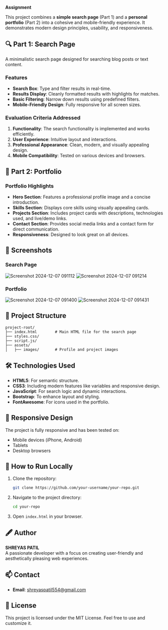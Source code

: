 **Assignment**

This project combines a **simple search page** (Part 1) and a **personal portfolio** (Part 2) into a cohesive and mobile-friendly experience. It demonstrates modern design principles, usability, and responsiveness.

## 🔍 Part 1: Search Page

A minimalistic search page designed for searching blog posts or text content.

### Features
- **Search Box**: Type and filter results in real-time.
- **Results Display**: Cleanly formatted results with highlights for matches.
- **Basic Filtering**: Narrow down results using predefined filters.
- **Mobile-Friendly Design**: Fully responsive for all screen sizes.

### Evaluation Criteria Addressed
1. **Functionality**: The search functionality is implemented and works efficiently.
2. **User Experience**: Intuitive layout and interactions.
3. **Professional Appearance**: Clean, modern, and visually appealing design.
4. **Mobile Compatibility**: Tested on various devices and browsers.

## 💼 Part 2: Portfolio

### Portfolio Highlights
- **Hero Section**: Features a professional profile image and a concise introduction.
- **Skills Section**: Displays core skills using visually appealing cards.
- **Projects Section**: Includes project cards with descriptions, technologies used, and live/demo links.
- **Contact Section**: Provides social media links and a contact form for direct communication.
- **Responsiveness**: Designed to look great on all devices.

## 📸 Screenshots

### Search Page
![Screenshot 2024-12-07 091112](https://github.com/user-attachments/assets/e5662564-8547-43e5-a423-9166dea515d0)
![Screenshot 2024-12-07 091214](https://github.com/user-attachments/assets/7f1be95d-ff03-450c-9284-6e5a8ff7582d)


### Portfolio
![Screenshot 2024-12-07 091400](https://github.com/user-attachments/assets/320f410f-5c01-4b87-a146-57a31c910931)
![Screenshot 2024-12-07 091431](https://github.com/user-attachments/assets/a342c5e1-446a-44de-be0e-20832c198532)



## 📂 Project Structure
```
project-root/
├── index.html        # Main HTML file for the search page
├── styles.css/
├── script.js/
├── assets/
│   ├── images/       # Profile and project images
```

## 🛠️ Technologies Used
- **HTML5**: For semantic structure.
- **CSS3**: Including modern features like variables and responsive design.
- **JavaScript**: For search logic and dynamic interactions.
- **Bootstrap**: To enhance layout and styling.
- **FontAwesome**: For icons used in the portfolio.

## 📱 Responsive Design
The project is fully responsive and has been tested on:
- Mobile devices (iPhone, Android)
- Tablets
- Desktop browsers

## 🔗 How to Run Locally
1. Clone the repository:
   ```bash
   git clone https://github.com/your-username/your-repo.git
   ```
2. Navigate to the project directory:
   ```bash
   cd your-repo
   ```
3. Open `index.html` in your browser.

## 🖋️ Author
**SHREYAS PATIL**  
A passionate developer with a focus on creating user-friendly and aesthetically pleasing web experiences.

## 📫 Contact
- **Email**: shreyaspatil554@gmail.com

## 📝 License
This project is licensed under the MIT License. Feel free to use and customize it.
